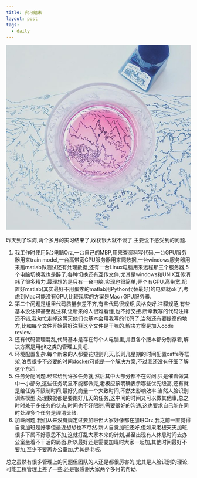 ```yaml
---
title: 实习结束 
layout: post
tags:
  - daily
---
```


![](/media/files/2015/09/01.jpg)

昨天到了珠海,两个多月的实习结束了,收获很大就不谈了,主要说下感受到的问题.

1. 我工作时使用5台电脑Orz,一台自己的MBP,用来查资料写代码,一台GPU服务器用来train model,一台高带宽CPU服务器用来爬数据,一台windows服务器用来跑matlab做测试还有处理数据,还有一台Linux电脑用来远程那三个服务器,5个电脑切换我也是醉了,各种切换还有互传文件,尤其是windows和UNIX互传消耗了很多精力.最理想的是只有一台电脑,实现也很简单,弄个有GPU,高带宽,配置好matlab(其实最好不用蛋疼的matlab用Python代替最好)的电脑就ok了,考虑到Mac可能没有GPU,比较现实的方案是Mac+GPU服务器.
2. 第二个问题是组里代码质量参差不齐,有些代码很规矩,风格良好,注释规范,有些基本没注释甚至乱注释,让新来的人很难看懂,也不好交接.所幸我写的代码注释还不错,我匆忙走掉这两天他们也基本会用我写的代码了,当然还有要提高的地方,比如每个文件开始最好注释这个文件是干嘛的.解决方案是加入code review.
3. 还有代码管理混乱,代码基本是存在每个人电脑里,并且各个版本都分别存着,解决方案是用git之类的管理工具吧.
4. 环境配置复杂.每个新来的人都要花短则几天,长则几星期的时间配置caffe等框架,浪费很多不必要的时间[docker](https://www.docker.com/)可能是一个解决方案,不过我还没有仔细了解这个东西.
5. 任务分配问题.经常给到许多任务就,然后其中大部分都不在过问,只是催着做其中一小部分,这些任务明显不能都做完,老板应该明确表示哪些优先级高,还有就是给任务不限制时间,最好先商量一个大致时间,不然太影响效率.当然人脸识别训练模型,处理数据都是要跑好几天的任务,这中间的时间又可以做其他事,总之时时处于多任务的状态,时间也不好限制,需要很好的沟通,这也要求自己能在同时处理多个任务是理清头绪.
6. 加班问题,我们从来没有规定过要加班但大家好像都在加班Orz,我之前一直觉得自觉加班是好事但最近想想也不尽然.新人自觉加班还好,但如果老板天天加班,很多下属不好意思不加,这就打乱大家本来的计划,甚至出现有人休息时间去办公室坐着不干活的局面.所以最好还是需要加班时大家一起加,其他时间最好不要加,至少不要再办公室加,尤其是老板.

总之虽然有很多管理上的问题但团队的人还是都很厉害的,尤其是人脸识别的理论,可能工程管理上差了一些.还是很感谢大家两个多月的帮助.

